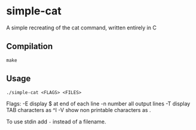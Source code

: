 # simple-cat
A simple recreating of the cat command, written entirely in C

## Compilation
`make`

## Usage
`./simple-cat <FLAGS> <FILES>`

Flags:
	 -E display $ at end of each line
	 -n number all output lines
	 -T display TAB characters as ^I
	 -V show non printable characters as .

To use stdin add `-` instead of a filename.
